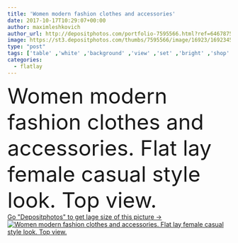 ```yaml
---
title: 'Women modern fashion clothes and accessories'
date: 2017-10-17T10:29:07+00:00
author: maximleshkovich
author_url: http://depositphotos.com/portfolio-7595566.html?ref=64678756
image: https://st3.depositphotos.com/thumbs/7595566/image/16923/169234554/api_thumb_450.jpg?forcejpeg=true
type: "post"
tags: ['table' ,'white' ,'background' ,'view' ,'set' ,'bright' ,'shop' ,'beauty' ,'life' ,'style' ,'watch' ,'fashion' ,'modern' ,'pastel' ,'lay' ,'necklace' ,'pale' ,'flat' ,'lifestyle' ,'desk' ,'still' ,'accessories' ,'feminine' ,'clothes' ,'look' ,'earrings' ,'casual' ,'gorgeous' ,'shoes' ,'perfume' ,'collage' ,'magazine' ,'blog' ,'bracelets' ,'essential' ,'blouse' ,'boutique' ,'trend' ,'minimal' ,'high heels' ,'fashion blog' ,'fashion look' ,'flatlay' ]
categories: 
  - flatlay
---
```

<div aling="center">
            <font size="60"> Women modern fashion clothes and accessories. Flat lay female casual style look. Top view.</font>   
</div>
<div>
    <a href='https://depositphotos.com/169234554/stock-photo-women-modern-fashion-clothes-and.html?ref=64678756' target=_blank > Go "Depositphotos" to get lage size of this picture ->
        <img href='https://depositphotos.com/169234554/stock-photo-women-modern-fashion-clothes-and.html?ref=64678756' src='https://st3.depositphotos.com/7595566/16923/i/950/depositphotos_169234554-stock-photo-women-modern-fashion-clothes-and.jpg?forcejpeg=true' alt='Women modern fashion clothes and accessories. Flat lay female casual style look. Top view.' >
    </a>
</div>
